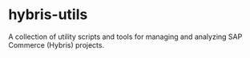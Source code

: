 # hybris-utils
A collection of utility scripts and tools for managing and analyzing SAP Commerce (Hybris) projects.
